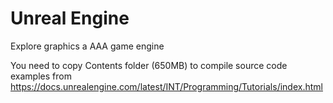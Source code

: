 # Unreal Engine 

Explore graphics a AAA game engine

You need to copy Contents folder (650MB) to compile source code examples from https://docs.unrealengine.com/latest/INT/Programming/Tutorials/index.html

